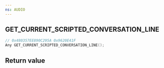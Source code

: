 ```yaml
---
ns: AUDIO
---
```

## GET_CURRENT_SCRIPTED_CONVERSATION_LINE

```c
// 0x480357EE890C295A 0x9620E41F
Any GET_CURRENT_SCRIPTED_CONVERSATION_LINE();
```


## Return value
